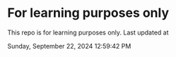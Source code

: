 # For learning purposes only
This repo is for learning purposes only.
Last updated at

Sunday, September 22, 2024 12:59:42 PM

